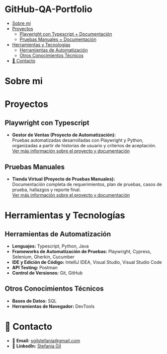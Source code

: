 # GitHub-QA-Portfolio

- [Sobre mí](#sobre-mi)
- [Proyectos](#proyectos)
  - [Playwright con Typescript + Documentación](#playwright-con-typescript--documentación)
  - [Pruebas Manuales + Documentación](#pruebas-manuales--documentación)
- [Herramientas y Tecnologías](#herramientas-y-tecnologías)
  - [Herramientas de Automatización](#herramientas-de-automatización)
  - [Otros Conocimientos Técnicos](#otros-conocimientos-técnicos)
- [📩 Contacto](#-contacto)


# Sobre mi

#  Proyectos

## Playwright con Typescript

- **Gestor de Ventas (Proyecto de Automatización):**  
  Pruebas automatizadas desarrolladas con Playwright y Python, organizadas a partir de historias de usuario y criterios de aceptación.  
   [Ver más información sobre el proyecto y documentación](/docs/qa-automatizacion-playwright-gestor-ventas.md)

## Pruebas Manuales  

- **Tienda Virtual (Proyecto de Pruebas Manuales):**  
  Documentación completa de requerimientos, plan de pruebas, casos de prueba, hallazgos y reporte final.  
   [Ver más información sobre el proyecto y documentación](/docs/qa-pruebas-manuales-ecommerce.md)

# Herramientas y Tecnologías

## Herramientas de Automatización
- **Lenguajes:** Typescript, Python, Java
- **Frameworks de Automatización de Pruebas:** Playwright, Cypress, Selenium, Gherkin, Cucumber
- **IDE y Edición de Código:** IntelliJ IDEA, Visual Studio, Visual Studio Code
- **API Testing:** Postman
- **Control de Versiones:** Git, GitHub

## Otros Conocimientos Técnicos
- **Bases de Datos:** SQL
- **Herramientas de Navegador:** DevTools

  

# 📩 Contacto

- 📧 **Email:** sgilstefania@gmail.com
- 💼 **LinkedIn:** [Stefania Gil](https://www.linkedin.com/in/stefania-gil-qa/)  
